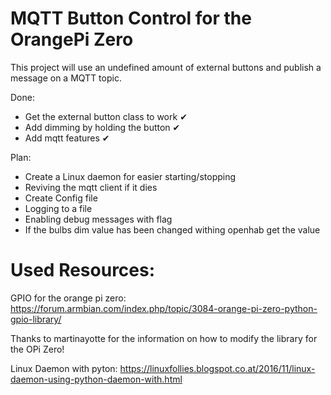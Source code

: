 # MQTT Button Control for the OrangePi Zero

This project will use an undefined amount of external buttons and publish a message on a MQTT topic.

Done:
* Get the external button class to work ✔
* Add dimming by holding the button ✔
* Add mqtt features ✔

Plan:
* Create a Linux daemon for easier starting/stopping
* Reviving the mqtt client if it dies
* Create Config file
* Logging to a file
* Enabling debug messages with flag
* If the bulbs dim value has been changed withing openhab get the value 

# Used Resources:

GPIO for the orange pi zero:
https://forum.armbian.com/index.php/topic/3084-orange-pi-zero-python-gpio-library/

Thanks to martinayotte for the information on how to modify the library for the OPi Zero!

Linux Daemon with pyton:
https://linuxfollies.blogspot.co.at/2016/11/linux-daemon-using-python-daemon-with.html
